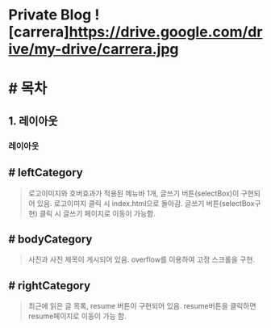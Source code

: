 Private Blog
![carrera]https://drive.google.com/drive/my-drive/carrera.jpg
================================
# \# 목차
## 1. 레이아웃



### 레이아웃
## \# leftCategory
>로고이미지와 호버효과가 적용된 메뉴바 1개, 글쓰기 버튼(selectBox)이 구현되어 있음.
>로고이미지 클릭 시 index.html으로 돌아감.
>글쓰기 버튼(selectBox구현) 클릭 시 글쓰기 페이지로 이동이 가능함.

## \# bodyCategory
>사진과 사진 제목이 게시되어 있음. overflow를 이용하여 고정 스크롤을 구현.

## \# rightCategory
>최근에 읽은 글 목록, resume 버튼이 구현되어 있음.
>resume버튼을 클릭하면 resume페이지로 이동이 가능 함.
